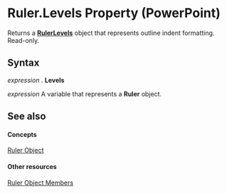 
# Ruler.Levels Property (PowerPoint)

Returns a  **[RulerLevels](890f4bee-c48a-be48-2cac-b73736a5bdf0.md)** object that represents outline indent formatting. Read-only.


## Syntax

 _expression_ . **Levels**

 _expression_ A variable that represents a **Ruler** object.


## See also


#### Concepts


[Ruler Object](dc6b78ae-4745-0bc8-1d28-831b1f30f86c.md)
#### Other resources


[Ruler Object Members](0f13d7b4-11cf-02e3-ce3f-5fe33d1b24e6.md)
